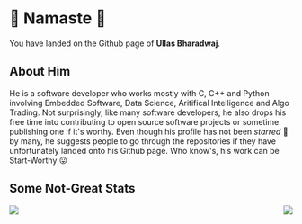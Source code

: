 # 🙏 Namaste 🙏 #
You have landed on the Github page of **Ullas Bharadwaj**.  

## About Him ##
He is a software developer who works mostly with C, C++ and Python involving Embedded Software, Data Science, Aritifical Intelligence and Algo Trading. Not surprisingly, like many software developers, he also drops his free time into contributing to open source software projects or sometime publishing one if it's worthy. Even though his profile has not been *starred* 🌟 by many, he suggests people to go through the repositories if they have unfortunately landed onto his Github page. Who know's, his work can be Start-Worthy 😛 

## Some Not-Great Stats ##
<a href="https://github.com/anuraghazra/convoychat">
  <img align="left" src="https://github-readme-stats.vercel.app/api/?username=ullasbharadwaj&show_icons=true&theme=tokyonight" />
</a>

<a href="https://github.com/anuraghazra/convoychat">
  <img align="right" src="https://github-readme-stats.vercel.app/api/top-langs/?username=ullasbharadwaj&langs_count=8&theme=tokyonight" />
</a>

<!--
**ullasbharadwaj/ullasbharadwaj** is a ✨ _special_ ✨ repository because its `README.md` (this file) appears on your GitHub profile.

Here are some ideas to get you started:

- 🔭 I’m currently working on ...
- 🌱 I’m currently learning ...
- 👯 I’m looking to collaborate on ...
- 🤔 I’m looking for help with ...
- 💬 Ask me about ...
- 📫 How to reach me: ...
- 😄 Pronouns: ...
- ⚡ Fun fact: ...
-->

